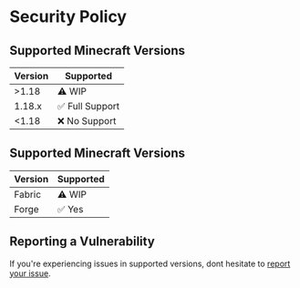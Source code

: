 # Security Policy

## Supported Minecraft Versions

| Version | Supported          |
| ------- | ------------------ |
| >1.18  | ⚠ WIP |
| 1.18.x  | :white_check_mark: Full Support |
| <1.18  | :x: No Support |

## Supported Minecraft Versions

| Version | Supported          |
| ------- | ------------------ |
| Fabric  | ⚠ WIP |
| Forge  | :white_check_mark: Yes |

## Reporting a Vulnerability

If you're experiencing issues in supported versions, dont hesitate to [report your issue](https://github.com/mysticalfoxie/FoxieMC/issues/new?assignees=mysticalfoxie&labels=bug&projects=&template=bug-report.md&title=%5BBug+Report%5D).

